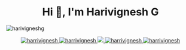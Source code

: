 <!--<h1 align="center">Hi 👋, I'm Harivignesh G</h1>

<p align="left"> <img src="https://komarev.com/ghpvc/?username=harivigneshg&label=Profile%20views&color=0e75b6&style=flat" alt="harivigneshg" /> </p>

<p>
 <img align="right" width="250" src="https://camo.githubusercontent.com/7de37139d0b4c1ce40865e799b446c0e963a3dd8fb68d239707237c40604fa3d/68747470733a2f2f63646e2e6472696262626c652e636f6d2f75736572732f3733303730332f73637265656e73686f74732f363538313234332f6176656e746f2e676966" alt="Coding gif" />

 - 🔭 I’m currently working on Python | Frappe | ERPNext
- 🌱 Love to writing code and learning new features
- 📫 How to reach me: **harivigneshganesh@gmail.com**

</p>
<p align="center">


</p> -->



<h1 align="center">Hi 👋, I'm Harivignesh G</h1>
<p align="left"> <img src="https://komarev.com/ghpvc/?username=harivigneshg&label=Profile%20views&color=0e75b6&style=flat" alt="harivigneshg" /> </p>

<p align="center">
 <a href="https://harrivignesh.vercel.app" target="blank">
  <img src="https://img.shields.io/badge/Website-DC143C?style=for-the-badge&logo=medium&logoColor=white"alt="harrivignesh"/>
 </a>
 <a href="https://www.linkedin.com/in/harivigneshg" target="_blank">
  <img src="https://img.shields.io/badge/LinkedIn-0077B5?style=for-the-badge&logo=linkedin&logoColor=white" alt="harrivignesh"/>
 </a>
 
 <a href="https://twitter.com/harivigneshG" target="_blank">
  <img src="https://img.shields.io/badge/Twitter-1DA1F2?style=for-the-badge&logo=twitter&logoColor=white" />
 </a>
 <a href="https://instagram.com/harrivignesh" target="_blank">
  <img src="https://img.shields.io/badge/Instagram-fe4164?style=for-the-badge&logo=instagram&logoColor=white" alt="harrivignesh" />
 </a> 
 <a href="https://facebook.com/hari.vignesh.77398/" target="_blank">
  <img src="https://img.shields.io/badge/Facebook-20BEFF?&style=for-the-badge&logo=facebook&logoColor=white" alt="harrivignesh"  />
  </a> 
</p>
<br />





